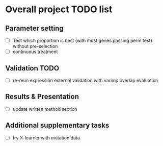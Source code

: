 
# Overall project TODO list

## Parameter setting
- [ ] Test which proportion is best (with most genes passing perm test) without pre-selection
- [ ] continuous treatment

## Validation TODO
- [ ] re-reun expression external validation with varimp overlap evaluation

## Results & Presentation
- [ ] update written method section

## Additional supplementary tasks
- [ ] try X-learner with mutation data